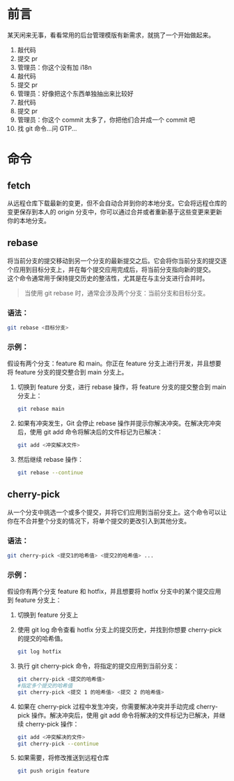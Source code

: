 # 前言

某天闲来无事，看看常用的后台管理模版有新需求，就挑了一个开始做起来。

1. 敲代码
2. 提交 pr
3. 管理员：你这个没有加 i18n
4. 敲代码
5. 提交 pr
6. 管理员：好像把这个东西单独抽出来比较好
7. 敲代码
8. 提交 pr
9. 管理员：你这个 commit 太多了，你把他们合并成一个 commit 吧
10. 找 git 命令...问 GTP...

# 命令

## fetch

从远程仓库下载最新的变更，但不会自动合并到你的本地分支。它会将远程仓库的变更保存到本人的 origin 分支中，你可以通过合并或者重新基于这些变更来更新你的本地分支。

## rebase

将当前分支的提交移动到另一个分支的最新提交之后。它会将你当前分支的提交逐个应用到目标分支上，并在每个提交应用完成后，将当前分支指向新的提交。  
这个命令通常用于保持提交历史的整洁性，尤其是在与主分支进行合并时。

> 当使用 git rebase 时，通常会涉及两个分支：当前分支和目标分支。

### 语法：

```bash
git rebase <目标分支>
```

### 示例：

假设有两个分支：feature 和 main。你正在 feature 分支上进行开发，并且想要将 feature 分支的提交整合到 main 分支上。

1. 切换到 feature 分支，进行 rebase 操作，将 feature 分支的提交整合到 main 分支上：

   ```bash
   git rebase main
   ```

2. 如果有冲突发生，Git 会停止 rebase 操作并提示你解决冲突。在解决完冲突后，使用 git add 命令将解决后的文件标记为已解决：

   ```bash
   git add <冲突解决文件>
   ```

3. 然后继续 rebase 操作：

   ```bash
   git rebase --continue
   ```

## cherry-pick

从一个分支中挑选一个或多个提交，并将它们应用到当前分支上。这个命令可以让你在不合并整个分支的情况下，将单个提交的更改引入到其他分支。

### 语法：

```bash
git cherry-pick <提交1的哈希值> <提交2的哈希值> ...
```

### 示例：

假设你有两个分支 feature 和 hotfix，并且想要将 hotfix 分支中的某个提交应用到 feature 分支上：

1. 切换到 feature 分支上
2. 使用 git log 命令查看 hotfix 分支上的提交历史，并找到你想要 cherry-pick 的提交的哈希值。

   ```bash
   git log hotfix
   ```

3. 执行 git cherry-pick 命令，将指定的提交应用到当前分支：

   ```bash
   git cherry-pick <提交的哈希值>
   #指定多个提交的哈希值
   git cherry-pick <提交 1 的哈希值> <提交 2 的哈希值>
   ```

4. 如果在 cherry-pick 过程中发生冲突，你需要解决冲突并手动完成 cherry-pick 操作。解决冲突后，使用 git add 命令将解决的文件标记为已解决，并继续 cherry-pick 操作：

   ```bash
   git add <冲突解决的文件>
   git cherry-pick --continue
   ```

5. 如果需要，将修改推送到远程仓库
   ```bash
   git push origin feature
   ```
